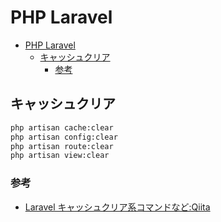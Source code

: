 # PHP Laravel

- [PHP Laravel](#php-laravel)
  - [キャッシュクリア](#キャッシュクリア)
    - [参考](#参考)

## キャッシュクリア

``` bash
php artisan cache:clear
php artisan config:clear
php artisan route:clear
php artisan view:clear
```

### 参考

- [Laravel キャッシュクリア系コマンドなど:Qiita](https://qiita.com/Ping/items/10ada8d069e13d729701)